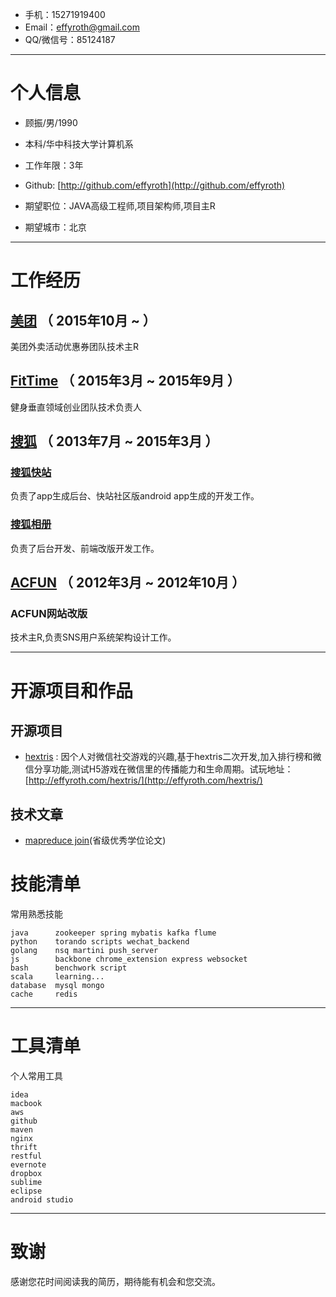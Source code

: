 - 手机：15271919400
- Email：effyroth@gmail.com
- QQ/微信号：85124187

---

# 个人信息

 - 顾振/男/1990 
 - 本科/华中科技大学计算机系 
 - 工作年限：3年
 - Github: [http://github.com/effyroth](http://github.com/effyroth)

 - 期望职位：JAVA高级工程师,项目架构师,项目主R
 - 期望城市：北京

---

# 工作经历
## [美团](http://www.meituan.com/) （ 2015年10月 ~  ）
美团外卖活动优惠券团队技术主R

## [FitTime](http://rjfittime.com/) （ 2015年3月 ~ 2015年9月 ）
健身垂直领域创业团队技术负责人

## [搜狐](http://www.sohu.com) （ 2013年7月 ~ 2015年3月 ）

### [搜狐快站](http://www.kuaizhan.com)
负责了app生成后台、快站社区版android app生成的开发工作。

### [搜狐相册](http://pp.sohu.com)
负责了后台开发、前端改版开发工作。
 
## [ACFUN](http://www.acfun.tv) （ 2012年3月 ~ 2012年10月 ）

### ACFUN网站改版 
技术主R,负责SNS用户系统架构设计工作。

---

# 开源项目和作品

## 开源项目

 - [hextris](https://github.com/effyroth/hextris) : 因个人对微信社交游戏的兴趣,基于hextris二次开发,加入排行榜和微信分享功能,测试H5游戏在微信里的传播能力和生命周期。试玩地址：[http://effyroth.com/hextris/](http://effyroth.com/hextris/)

## 技术文章

- [mapreduce join](https://github.com/effyroth/paper)(省级优秀学位论文)

# 技能清单


常用熟悉技能

    java      zookeeper spring mybatis kafka flume
    python    torando scripts wechat_backend
    golang    nsq martini push_server
    js        backbone chrome_extension express websocket
    bash      benchwork script
    scala     learning...
    database  mysql mongo
    cache     redis

---
# 工具清单


个人常用工具

    idea
    macbook 
    aws 
    github 
    maven 
    nginx 
    thrift 
    restful 
    evernote 
    dropbox 
    sublime 
    eclipse
    android studio

---

# 致谢
感谢您花时间阅读我的简历，期待能有机会和您交流。
